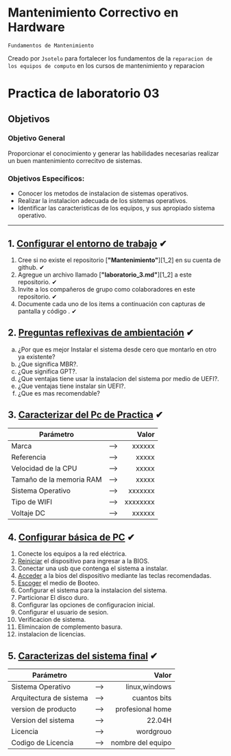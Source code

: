 # Mantenimiento Correctivo en Hardware 
<p><code>Fundamentos de Mantenimiento</code></p>

<p>Creado por <code>Jsotelo</code> para fortalecer los fundamentos de la <code>reparacion de los equipos de computo</code> en los cursos de mantenimiento y reparacion </p>

# Practica de laboratorio 03

## Objetivos

### Objetivo General
Proporcionar el conocimiento y generar las habilidades necesarias realizar un buen mantenimiento correcitvo de sistemas.

### Objetivos Específicos:
- Conocer los metodos de instalacion de sistemas operativos.
- Realizar la instalacion adecuada de los sistemas operativos.
- Identificar las caracteristicas de los equipos, y sus apropiado sistema operativo.

---
## 1. [Configurar el entorno de trabajo](#) ✔
1. Cree si no existe el repositorio [__"Mantenimiento"__][1_2] en su cuenta de github. ✔
1. Agregue un archivo llamado [__"laboratorio_3.md"__][1_2] a este repositorio. ✔
1. Invite a los compañeros de grupo como colaboradores en este repositorio. ✔
1. Documente cada uno de los items a continuación con capturas de pantalla y código . ✔


## 2. [Preguntas reflexivas de ambientación](#) ✔

<ol type="a">

<li>¿Por que es mejor Instalar el sistema desde cero que montarlo en otro ya existente?</li>
<li>¿Que significa MBR?.</li>
<li>¿Que significa GPT?.</li>
<li>¿Que ventajas tiene usar la instalacion del sistema por medio de UEFI?.</li>
<li>¿Que ventajas tiene instalar sin UEFI?.</li>
<li>¿Que es mas recomendable?</li>

</ol>


## 3. [Caracterizar del Pc de Practica](#) ✔
|Parámetro||Valor|
|--|:--:|--:|
|Marca|-->|xxxxxx|
|Referencia|-->|xxxxx|
|Velocidad de la CPU|-->|xxxxx|
|Tamaño de la memoria RAM|-->|xxxxx|
|Sistema Operativo|-->|xxxxxxx|
|Tipo de WIFI|-->|xxxxxxxx|
|Voltaje DC|-->|xxxxxx|

## 4. [Configurar básica de PC](#) ✔
1. Conecte los equipos a la red eléctrica.
2. [Reiniciar][4_1] el dispositivo para ingresar a la BIOS.
3. Conectar una usb que contenga el sistema a instalar.
4. [Acceder][4_2] a la bios del dispositivo mediante las teclas recomendadas.
5. [Escoger][4_3] el medio de Booteo.
6. Configurar el sistema para la instalacion del sistema.
7. Particionar El disco duro.
8. Configurar las opciones de configuracion inicial.
9. Configurar el usuario de sesion.
10. Verificacion de sistema.
11. Elimincaion de complemento basura.
12. instalacion de licencias.

## 5. [Caracterizas del sistema final](#) ✔

|Parámetro||Valor|
|--|:--:|--:|
|Sistema Operativo|-->|linux,windows|
|Arquitectura de sistema|-->|cuantos bits|
|version de producto|-->|profesional home|
|Version del sistema|-->|22.04H|
|Licencia|-->|wordgrouo|
|Codigo de Licencia|-->|nombre del equipo|



[psk]:https://es.wikipedia.org/wiki/Pre-shared_key
[dhcp]:https://es.wikipedia.org/wiki/Protocolo_de_configuraci%C3%B3n_din%C3%A1mica_de_host
[wlan]:https://es.wikipedia.org/wiki/Red_de_%C3%A1rea_local_inal%C3%A1mbrica
[4_1]:https://www.elespanol.com/elandroidelibre/tutoriales/20230620/truco-oculto-reiniciar-ordenador-windows-bloqueado-conoce/772922871_0.html#:~:text=En%20ese%20caso%2C%20el%20truco,acceso%20al%20administrador%20de%20tareas.
[4_2]:https://www.ionos.es/digitalguide/servidores/configuracion/entrar-en-la-bios/
[4_3]:https://support.microsoft.com/es-es/windows/crear-medios-de-instalaci%C3%B3n-de-windows-99a58364-8c02-206f-aa6f-40c3b507420d

[4_4]:https://learn.microsoft.com/en-us/windows-server/administration/windows-commands/tracert
[4_5]:https://www.tp-link.com/co/home-networking/wifi-router/tl-wr840n/
[6_1]:https://consumer.huawei.com/co/support/content/es-us15855743/
[6_2]:https://forum.huawei.com/enterprise/es/%C2%BFc%C3%B3mo-iniciar-sesi%C3%B3n-en-ont-de-huawei/thread/636939-100243
[6_3]:https://play.google.com/store/apps/details?id=com.lipinic.ping&hl=es_419&gl=US
[6_4]:https://docs.python.org/3.10/library/http.server.html
[6_5]:https://support.huawei.com/enterprise/es/access-network/echolife-hg8546m-pid-21465065
[8_1]:https://wiki.mikrotik.com/wiki/Manual:Reset
[8_2]:https://wiki.mikrotik.com/wiki/Manual:Winbox
[8_3]:https://wiki.mikrotik.com/wiki/Manual:Interface/Ethernet
[8_4]:https://wiki.mikrotik.com/wiki/Manual:Interface/Bridge
[8_5]:https://wiki.mikrotik.com/wiki/Manual:IP/Address
[8_6]:https://wiki.mikrotik.com/wiki/Manual:IP/Pools
[8_7]:https://wiki.mikrotik.com/wiki/Manual:Tools/Ping
[8_8]:https://wiki.mikrotik.com/wiki/Manual:Troubleshooting_tools
